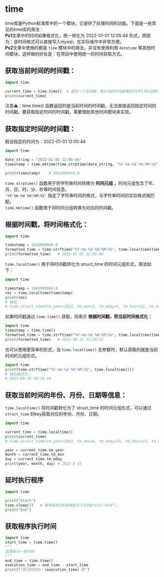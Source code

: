 # time
time库是Python标准库中的一个模块，它提供了处理时间的功能。下面是一些常见的time库的用法：<br>
**Ps1**文章中的时间如果格式化，统一转化为 2022-01-01 12:05:44 形式，原因为：该时间格式可以直接写入mysql，在实际操作中非常方便。<br>
**Ps2**文章中使用的都是 `time` 模块中的用法，并没有使用利用 `datetime` 等其他时间模块，这样做的好处是：在项目中使用统一的时间获取方式。

## **获取当前时间的时间戳：**<br>
```python
import time

current_time = time.time()  # 返回一个浮点数，表示当前时间距离1970年1月1日00:00:00的秒数。
print(current_time)
```
注意⚠️：time.time() 函数返回的是当前时间的时间戳，无法直接返回指定时间的时间戳。要获取指定时间的时间戳，需要借助其他时间模块来实现。

## **获取指定时间的时间戳：**<br>
假设指定的时间为：2022-01-01 12:05:44
```python
import time

date_string = "2022-01-01 12:05:44"
timestamp = time.mktime(time.strptime(date_string, "%Y-%m-%d %H:%M:%S"))

print(timestamp)    # 1641009944.0
```
`time.strptime()` 函数用于将字符串时间转换为 **时间元组** 。时间元组包含了年、月、日、时、分、秒等时间信息。<br>
`'%Y-%m-%d %H:%M:%S'` 指定了字符串时间的格式，与字符串时间的实际格式相匹配。<br>
`time.mktime()` 函数用于将时间元组转换为对应的时间戳。<br>

## **根据时间戳，将时间格式化：**<br>
```python
import time

timestamp = 1641009944.0
formatted_time = time.strftime("%Y-%m-%d %H:%M:%S", time.localtime(timestamp))
print(formatted_time)   # 2022-01-01 12:05:44
```

`time.localtime()` 用于将时间戳转化为 struct_time 的时间元组形式。用法如下：<br>
```python
import time

timestamp = 1641009944.0
res = time.localtime(timestamp)
print(res)
# 输出：
# time.struct_time(tm_year=2022, tm_mon=1, tm_mday=1, tm_hour=12, tm_min=5, tm_sec=44, tm_wday=5, tm_yday=1, tm_isdst=0)
```

如果时间戳通过 `time.time()` 获取，则表示 **根据时间戳，将当前时间格式化：**<br>
```python
import time
timestamp = time.time()
formatted_time = time.strftime("%Y-%m-%d %H:%M:%S", time.localtime(timestamp))
print(formatted_time)   # 2023-08-15 11:29:22
```

也可以使用更简单的形式，当 `time.localtime()` 无参数时，默认获取的就是当前时间的元组形式。<br>
```python
import time
print(time.strftime("%Y-%m-%d %H:%M:%S", time.localtime()))
# 输出格式为：
# 2023-08-15 10:18:14
```

## **获取当前时间的年份、月份、日期等信息：**<br>
`time.localtime()` 将时间戳转化为了 struct_time 的时间元组形式，可以通过 `struct_time` 的key获取对应的年份、月份、日期。<br>
```python
import time

current_time = time.localtime()
print(current_time)     
# time.struct_time(tm_year=2023, tm_mon=8, tm_mday=15, tm_hour=11, tm_min=36, tm_sec=29, tm_wday=1, tm_yday=227, tm_isdst=0)

year = current_time.tm_year
month = current_time.tm_mon
day = current_time.tm_mday
print(year, month, day) # 2023 8 15
```

## **延时执行程序**<br>
```python
import time

print("Start")
time.sleep(2)   # 程序延时2秒后再执行下方的print("End")。
print("End")
```

## **获取程序执行时间**<br>
```python
import time
start_time = time.time() 
"""
这里执行一些代码 
"""
end_time = time.time() 
execution_time = end_time - start_time 
print(f"执行时间为：{execution_time} 秒")
```
